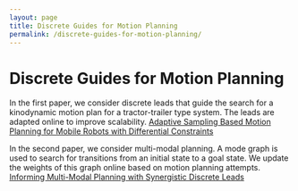 ```yaml
---
layout: page
title: Discrete Guides for Motion Planning
permalink: /discrete-guides-for-motion-planning/
---
```


# Discrete Guides for Motion Planning

In the first paper, we consider discrete leads that guide the search for a kinodynamic motion plan for a tractor-trailer type system. The leads are adapted online to improve scalability. [Adaptive Sampling Based Motion Planning for Mobile Robots with Differential Constraints](http://link.springer.com/chapter/10.1007%2F978-3-319-22416-9_32)

In the second paper, we consider multi-modal planning. A mode graph is used to search for transitions from an initial state to a goal state. We update the weights of this graph online based on motion planning attempts. [Informing Multi-Modal Planning with Synergistic Discrete Leads](http://kavrakilab.org/publications/kingston2020weighting-multi-modal-leads.pdf)